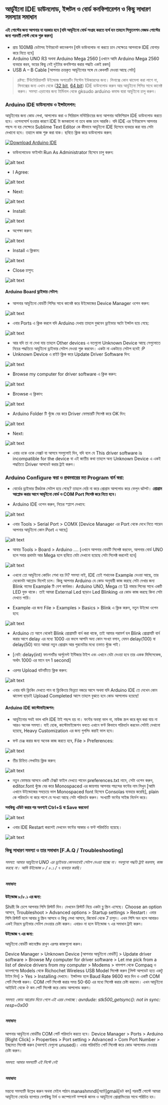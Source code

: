 ## আর্ডুইনো IDE ডাউনলোড, ইন্সটল ও বোর্ড কনফিগারেশন ও কিছু সাধারণ সমস্যার সমাধান


#### এই পোস্টের জন্য আপনার যা দরকার হবে [যদি আর্ডুইনো বোর্ড সংগ্রহ করতে ব্যর্থ হন তাহলে সিম্যুলেশন বেজড পোস্টের জন্য পরবর্তী পোস্ট থেকে শুরু করুন]

* প্রায় 100MB ডেটাসহ ইন্টারনেট কানেকশন [যদি ডাউনলোড না করতে চান সেক্ষেত্রে আপনাকে IDE যোগাড় করে নিতে হবে]
* Arduino UNO R3 অথবা Arduino Mega 2560 [এখানে আমি Arduino Mega 2560 ব্যবহার করব, ভয়ের কিছু নেই দুইটার কনফিগার করার পদ্ধতি একই রকম]
* USB A – B Cable [আপনার ক্রয়কৃত আর্ডুইনোর সঙ্গে যে কেবলটি দেওয়া আছে সেটা]

> দ্রষ্টব্য: টিউটোরিয়ালটি উইন্ডোজ অপারেটিং সিস্টেম ইউজারদের জন্য। লিনাক্সে কোন ঝামেলা করা লাগে না, লিনাক্সের জন্য এখান থেকে ([32 bit](http://arduino.cc/download.php?f=/arduino-1.0.6-linux32.tgz), [64 bit](http://arduino.cc/download.php?f=/arduino-1.0.6-linux64.tgz)) IDE ডাউনলোড করুন আর আর্ডুইনো পিসির সাথে কানেক্ট করুন। সমস্যা এড়ানোর জন্য টার্মিনাল থেকে gksudo arduino কমান্ড দ্বারা আর্ডুইনো চালু করুন।

### Arduino IDE ডাউনলোড ও ইন্সটলেশন:

আর্ডুইনোর জন্য কোড লেখা, আপলোড করা ও সিরিয়াল মনিটরিংয়ের জন্য আপনার অফিশিয়াল IDE ডাউনলোড করতে হবে। ওপেনসোর্স হওয়ার কারণে IDE টা জমকালো না তবে কাজ চলে আরকি। যদি IDE এর ইন্টারফেস আপনার পছন্দ না হয় সেক্ষেত্রে Sublime Text Editor কে কীভাবে আর্ডুইনো IDE হিসেবে ব্যবহার করা যায় সেটা দেখানো হবে। তহালে কাজ শুরু করা যাক। ছবিতে ক্লিক করে ডাউনলোড করুন:

[![Download Arduino IDE](http://i.imgur.com/ufPtdcb.png)](http://arduino.cc/download.php?f=/arduino-1.0.6-windows.exe)


*    ডাউনলোডেড ফাইলটা Run As Administrator হিসেবে চালু করুন:

![alt text](http://i.imgur.com/1Mf9ogM.png)
*    I Agree:

![alt text](http://i.imgur.com/TarVsYS.png)
*    Next:

![alt text](http://i.imgur.com/xOz0g7W.png)
*    Install:

![alt text](http://i.imgur.com/aPotbSA.png)
*    অপেক্ষা করুন:

![alt text](http://i.imgur.com/tTG8xDq.png)
*    Install এ ক্লিকান:

![alt text](http://i.imgur.com/YDofWHP.png)
*    Close চাপুন:

![alt text](http://i.imgur.com/0RYvtl5.png)

#### Arduino Board ড্রাইভার সেটাপ:
*   আপনার আর্ডুইনো বোর্ডটি পিসির সাথে কানেক্ট করে উইন্ডোজের Device Manager ওপেন করুন:

![alt text](http://i.imgur.com/dO87raa.png)

*   এবার Ports এ ক্লিক করলে যদি Arduino দেখায় তাহলে বুঝবেন ড্রাইভার অটো ইন্সটল হয়ে গেছে:

![alt text](http://i.imgur.com/Fm3Dqj8.png)


*    আর যদি তা না দেখা যায় তাহলে Other devices এ যতগুলো Unknown Device আছে সেগুলোতে নিচের পদ্ধতিতে আর্ডুইনো ড্রাইভার সেটাপ দেওয়া শুরু করবেন। একটা না একটাতে সেটাপ হবেই :P
*    Unknown Device এ রাইট ক্লিক করে Update Driver Software দিন:

![alt text](http://i.imgur.com/860dFoi.png)


*    Browse my computer for driver software এ ক্লিক করুন:

![alt text](http://i.imgur.com/0lsBYij.png)

*	Browse এ ক্লিকান:

![alt text](http://i.imgur.com/uDrwqDm.png)

*    Arduino Folder টি খুঁজে বের করে Driver ফোল্ডারটি সিলেক্ট করে OK দিন:

![alt text](http://i.imgur.com/1RtT6Iu.png)

*    Next:

![alt text](http://i.imgur.com/55B9YBi.png)

*	এবার ওকে ওকে নেক্সট যা আসবে সবগুলোই দিন, যদি বলে যে This driver software is incompatible for the device বা এই জাতীয় কথা তাহলে অন্য Unknown Device এ একই পদ্ধতিতে Driver আপডেট করার ট্রাই করুন।

### Arduino Configure করা ও প্রথমবারের মত Program বার্ন করা:

*	বোর্ডের ড্রাইভার ঠিকঠাক সেটাপ হয়ে গেছে? তাহলে দেরি না করে প্রোগ্রাম আপলোড করে ফেলুন ঝটপট। **প্রোগ্রাম আপ্লোড করার আগে আর্ডুইনো বোর্ড ও COM Port সিলেক্ট করে নিতে হবে।**

*	Arduino IDE ওপেন করুন, নিচের স্প্ল্যাশ দেখাবে:

![alt text](http://i.imgur.com/6XbuZgH.png)

*	এবার Tools > Serial Port > COMX [Device Manager এর Port থেকে দেখে নিতে পারেন আপনার আর্ডুইনো কোন Port এ আছে]

![alt text](http://i.imgur.com/x7eQ1jE.png)

*	আবার Tools > Board > Arduino …. [এখানে আপনার বোর্ডটি সিলেক্ট করবেন, আপনার বোর্ড UNO হলে সবার প্রথমটা আর Mega হলে ছবিতে যেটা দেখানো হয়েছে সেটা সিলেক্ট করলেই হবে]

![alt text](http://i.imgur.com/cDOMWMF.png)

*	এখনো তো আর্ডুইনো কোডিং শেখা হয় নি? সমস্যা নাই, IDE তেই শখানেক Example দেওয়া আছে, তার যেকোনটা আপ্লোড দিলেই চলে। কিন্তু আপনার Arduino যে কোড অনুযায়ী কাজ করছে সেটা দেখার জন্য Blink নামের Example টি বেশ কার্যকর। Arduino UNO, Mega তে 13 নাম্বার পিনের সাথে একটি LED যুক্ত থাকে। তাই আমরা External Led ছাড়াও Led Blinking এর কোড কাজ করছে কিনা সেটা দেখতে পারি।

*	Example এর জন্য File > Examples > Basics > Blink এ ক্লিক করুন, নতুন উইন্ডো ওপেন হবে:

![alt text](http://i.imgur.com/IlUUUja.png)


*	Arduino তে আগে থেকেই Blink প্রোগ্রামটি বার্ন করা থাকে, তাই আমার পরামর্শ হল Blink প্রোগ্রামটি বার্ন করার আগে delay এর মধ্যে 1000 এর বদলে আপনি অন্য কোন সংখ্যা বসান, যেমন delay(100) বা delay(50) যাতে আমরা নতুন প্রোগ্রাম আর পুরনোটার মধ্যে তফাত খুঁজে পাই।

*	[নোট: delay(int) ফাংশনটির আর্গুমেন্ট ইন্টিজার টাইপ এবং এখানে যেটা দেওয়া হবে তার একক মিলিসেকেন্ড, অর্থাৎ 1000 এর মানে হল 1 second]

*	এরপর Upload বাটনটিতে ক্লিক করুন:

![alt text](http://i.imgur.com/JNKRrdP.png)

*	এবার যদি ব্লিংকিং দেখতে পান বা ব্লিংকিংয়ে ভিন্নতা নজরে আসে অথবা যদি Arduino IDE তে দেখেন কোন ঝামেলা ছাড়াই Upload Completed আসে তাহলে বুঝতে হবে কোড আপলোড হয়েছে!

#### Arduino IDE কাস্টোমাইজেশন:

*	আর্ডুইনোর সবই ভাল খালি IDE টাই পছন্দ হয় না। ফন্টের অবস্থা ভাল না, মাউজ স্ক্রল করে জুম করা যায় না আরও অনেক সমস্যা। যাই হোক, কাস্টোমাইজেশন বলতে এখানে ফন্ট কিভাবে পরিবর্তন করবেন সেটাই দেখানো হয়েছে, Heavy Customization এর জন্য গুগলিং করাই ভাল হবে।

*	ফন্ট চেঞ্জ করার জন্য অনেক কাজ করতে হবে, File > Preferences:

![alt text](http://i.imgur.com/Fm6UQbH.png)

*	তীর চিহ্নিত লেখাটায় ক্লিক করুন:

![alt text](http://i.imgur.com/ezr9qGl.png)

*	নতুন ফোল্ডার আসবে একটি টেক্সট ফাইল দেখতে পাবেন preferences.txt নামে, সেটা ওপেন করুন, editor.font খুঁজে বের করে Monospaced এর জায়গায় আপনার পছন্দের ফন্টের নাম লিখুন [আমি এখানে উইন্ডোজের সবচেয়ে ভাল Monospaced font হিসেবে Consolas ব্যবহার করেছি], plain কে পরিবর্তন না করে পাশে যে সংখ্যা আছে সেটা পরিবর্তন করুন। সংখ্যাটি ফন্টের সাইজ নির্দেশ করে।

**সবকিছু এডিট করার পর অবশ্যই Ctrl+S বা Save করবেন!**

![alt text](http://i.imgur.com/UZFHcDl.png)

*	 এবার IDE Restart করলেই দেখবেন ফন্টের আকার ও ফন্ট পরিবর্তিত হয়েছে।

![alt text](http://i.imgur.com/yApBpBo.png)

### কিছু সাধারণ সমস্যা ও তার সমাধান [F.A.Q / Troubleshooting]

###### সমস্যা: আমার আর্ডুইনো UNO এর ড্রাইভার কোনভাবেই সেটাপ দেওয়া যাচ্ছে না। সবগুলো পদ্ধতি ট্রাই করলাম, কাজ করছে না। আমি উইন্ডোজ ৮ / ৮.১ / ৭ ব্যবহার করছি।

#####	সমাধান:

**উইন্ডোজ ৮/৮.১ এর জন্য:**

Shift কি চেপে আপনার পিসি রিস্টার্ট দিন। দেখবেন রিস্টার্ট নিয়ে একটা ব্লু স্ক্রিন এসেছে। Choose an option আসবে, Troubleshoot > Advanced options >  Startup settings > Restart। এবার পিসি রিস্টার্ট হলে আবার ব্লু স্ক্রিন আসবে ও কিছু লেখা আসবে, কিবোর্ড থেকে 7 চাপুন। এখন পিসি অন হলে আবারও একই নিয়মে ড্রাইভার সেটাপ দেওয়ার চেষ্টা করুন। এবারও না হলে উইন্ডোজ ৭ এর সমাধান ট্রাই করুন।

**উইন্ডোজ ৭ এর জন্য:**

আর্ডুইনো বোর্ডটি কানেক্টেড রাখুন এরপর কাজগুলো করুন।

Device Manager > Unknown Device [আপনার আর্ডুইনো বোর্ডটি] > Update driver software > Browse My computer for driver software > Let me pick from a list of device drivers from my computer > Modems >  বামপাশ থেকে Compaq ও ডানপাশের Models থেকে Richochet Wireless USB Model সিলেক্ট করুন [লিস্ট আপডেট হতে একটু টাইম দিন] > Yes > Installing দেখাবে। ইন্সটলড হলে Baud Rate 9600 করে দিন ও একটি COM পোর্ট সিলেক্ট করুন। COM পোর্ট সিলেক্ট করার সময় 50-60 এর মধ্যে সিলেক্ট করার চেষ্টা করবেন। এখন আর্ডুইনো আইডিই থেকে ঔ কম পোর্ট সিলেক্ট করে কোড আপলোড করুন।

###### সমস্যা: কোড আপ্লোড দিতে গেলে এই এরর দেখাচ্ছে : avrdude: stk500_getsync(): not in sync: resp=0x00

##### সমাধান:

আপনার আর্ডুইনো বোর্ডটির COM পোর্ট পরিবর্তন করতে হবে। Device Manager > Ports > Arduino [Right Click] > Properties > Port setting  > Advanced > Com Port Number > ইচ্ছামত সিলেক্ট করুন (অবশ্যই যেগুলো unused)। এবার পরিবর্তিত পোর্ট সিলেক্ট করে কোড আপলোড দেওয়ার চেষ্টা করুন।

###### সমস্যা: আমার সমস্যাটি এই লিস্টে নেই

##### সমাধান:

মন্তব্যে সমস্যাটি উল্লেখ করুন অথবা মেইল পাঠান manashmndl[অ্যাট]gmail[ডট কম]
পরবর্তী পোস্টে আমরা আর্ডুইনো বোর্ডের ব্যাপারে বেশকিছু টার্ম ও কম্পোনেন্ট সম্পর্কে জানব ও আর্ডুইনো প্রোগ্রামিংয়ের সাথে পরিচিত হব।

